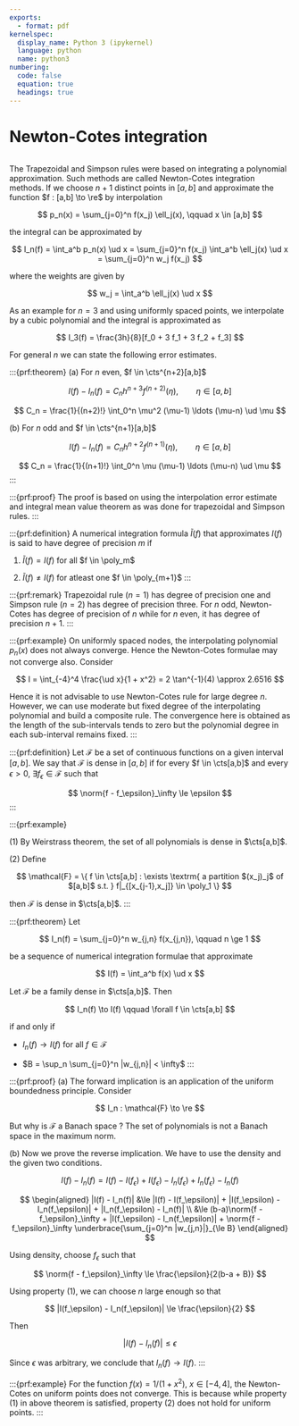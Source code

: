 ```yaml
---
exports:
  - format: pdf
kernelspec:
  display_name: Python 3 (ipykernel)
  language: python
  name: python3
numbering:
  code: false
  equation: true
  headings: true
---
```


# Newton-Cotes integration

```{include} math.md
```

The Trapezoidal and Simpson rules were based on integrating a polynomial approximation. Such methods are called Newton-Cotes integration methods.  If we choose $n+1$ distinct points in $[a,b]$ and approximate the function $f : [a,b] \to \re$ by interpolation

$$
p_n(x) = \sum_{j=0}^n f(x_j) \ell_j(x), \qquad x \in [a,b]
$$ 

the integral can be approximated by

$$
I_n(f) = \int_a^b p_n(x) \ud x = \sum_{j=0}^n f(x_j) \int_a^b \ell_j(x) \ud x = \sum_{j=0}^n w_j f(x_j)
$$

where the weights are given by 

$$
w_j = \int_a^b \ell_j(x) \ud x
$$ 

As an example for $n=3$ and using uniformly spaced points, we interpolate by a cubic polynomial and the integral is approximated as

$$
I_3(f) = \frac{3h}{8}[f_0 + 3 f_1 + 3 f_2 + f_3]
$$ 

For general $n$ we can state the following error estimates.

:::{prf:theorem}
\(a\) For $n$ even, $f \in \cts^{n+2}[a,b]$

$$
I(f) - I_n(f) = C_n h^{n+3} f^{(n+2)}(\eta), \qquad \eta \in [a,b]
$$

$$
C_n = \frac{1}{(n+2)!} \int_0^n \mu^2 (\mu-1) \ldots (\mu-n) \ud \mu
$$

(b) For $n$ odd and $f \in \cts^{n+1}[a,b]$

$$
I(f) - I_n(f) = C_n h^{n+2} f^{(n+1)}(\eta), \qquad \eta \in [a,b]
$$

$$
C_n = \frac{1}{(n+1)!} \int_0^n \mu (\mu-1) \ldots (\mu-n) \ud \mu
$$
:::

:::{prf:proof}
The proof is based on using the interpolation error estimate and integral mean value theorem as was done for trapezoidal and Simpson rules.
:::

:::{prf:definition}
A numerical integration formula $\tilde{I}(f)$ that approximates $I(f)$ is said to have degree of precision $m$ if

1.  $\tilde{I}(f) = I(f)$ for all $f \in \poly_m$

2.  $\tilde{I}(f) \ne I(f)$ for atleast one $f \in \poly_{m+1}$
:::

:::{prf:remark}
Trapezoidal rule ($n=1$) has degree of precision one and Simpson rule ($n=2$) has degree of precision three. For $n$ odd, Newton-Cotes has degree of precision of $n$ while for $n$ even, it has degree of precision $n+1$.
:::

:::{prf:example}
On uniformly spaced nodes, the interpolating polynomial $p_n(x)$ does not always converge. Hence the Newton-Cotes formulae may not converge also. Consider

$$
I = \int_{-4}^4 \frac{\ud x}{1 + x^2} = 2 \tan^{-1}(4) \approx 2.6516
$$

Hence it is not advisable to use Newton-Cotes rule for large degree $n$.  However, we can use moderate but fixed degree of the interpolating polynomial and build a composite rule. The convergence here is obtained as the length of the sub-intervals tends to zero but the polynomial degree in each sub-interval remains fixed.
:::

:::{prf:definition}
Let $\mathcal{F}$ be a set of continuous functions on a given interval $[a,b]$. We say that $\mathcal{F}$ is dense in $[a,b]$ if for every $f \in \cts[a,b]$ and every $\epsilon > 0$, $\exists f_\epsilon \in \mathcal{F}$ such that

$$
\norm{f - f_\epsilon}_\infty \le \epsilon
$$
:::

:::{prf:example}

(1) By Weirstrass theorem, the set of all polynomials is dense in $\cts[a,b]$. 

(2) Define

$$
\mathcal{F} = \{ f \in \cts[a,b] : \exists \textrm{ a partition $(x_j)_j$ of $[a,b]$ s.t. } f|_{[x_{j-1},x_j]} \in \poly_1 \}
$$

then $\mathcal{F}$ is dense in $\cts[a,b]$.
:::

:::{prf:theorem}
Let 

$$
I_n(f) = \sum_{j=0}^n w_{j,n} f(x_{j,n}), \qquad n \ge 1
$$ 

be a sequence of numerical integration formulae that approximate

$$
I(f) = \int_a^b f(x) \ud x
$$ 

Let $\mathcal{F}$ be a family dense in $\cts[a,b]$. Then 

$$
I_n(f) \to I(f) \qquad \forall f \in \cts[a,b]
$$ 

if
and only if

-   $I_n(f) \to I(f)$ for all $f \in \mathcal{F}$

-   $B = \sup_n \sum_{j=0}^n |w_{j,n}| < \infty$
:::

:::{prf:proof}
(a) The forward implication is an application of the uniform boundedness principle. Consider 

$$
I_n : \mathcal{F} \to \re
$$ 

But why is $\mathcal{F}$ a Banach space ? The set of polynomials is not a Banach space in the maximum norm.

(b) Now we prove the reverse implication. We have to use the density and
the given two conditions.

$$
I(f) - I_n(f) = I(f) - I(f_\epsilon) + I(f_\epsilon)  - I_n(f_\epsilon) + I_n(f_\epsilon) - I_n(f)
$$

$$
\begin{aligned}
|I(f) - I_n(f)| 
&\le |I(f) - I(f_\epsilon)| + |I(f_\epsilon)  - I_n(f_\epsilon)| + |I_n(f_\epsilon) - I_n(f)| \\
&\le (b-a)\norm{f - f_\epsilon}_\infty + |I(f_\epsilon)  - I_n(f_\epsilon)| + \norm{f - f_\epsilon}_\infty \underbrace{\sum_{j=0}^n |w_{j,n}|}_{\le B}
\end{aligned}
$$ 

Using density, choose $f_\epsilon$ such that

$$
\norm{f - f_\epsilon}_\infty \le \frac{\epsilon}{2(b-a + B)}
$$ 

Using
property (1), we can choose $n$ large enough so that

$$
|I(f_\epsilon)  - I_n(f_\epsilon)| \le \frac{\epsilon}{2}
$$ 

Then

$$
|I(f) - I_n(f)| \le \epsilon
$$ 

Since $\epsilon$ was arbitrary, we conclude that $I_n(f) \to I(f)$.
:::

:::{prf:example}
For the function $f(x) = 1/(1+x^2)$, $x \in [-4,4]$, the Newton-Cotes on uniform points does not converge. This is because while property (1) in above theorem is satisfied, property (2) does not hold for uniform points.
:::
